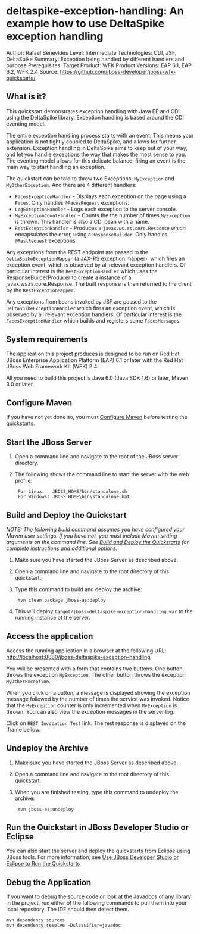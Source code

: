 deltaspike-exception-handling: An example how to use DeltaSpike exception handling
====================================================================================
Author: Rafael Benevides
Level: Intermediate
Technologies: CDI, JSF, DeltaSpike
Summary: Exception being handled by different handlers and purpose
Prerequisites: 
Target Product: WFK
Product Versions: EAP 6.1, EAP 6.2, WFK 2.4
Source: <https://github.com/jboss-developer/jboss-wfk-quickstarts/>

What is it?
-----------

This quickstart demonstrates exception handling with Java EE and CDI using the DeltaSpike library. Exception handling is based around the CDI eventing model.

The entire exception handling process starts with an event. This means your application is not tightly coupled to DeltaSpike, and allows for further extension. Exception handling in DeltaSpike aims to keep out of your way, and let you handle exceptions the way that makes the most sense to you. The eventing model allows for this delicate balance; firing an event is the main way to start handling an exception.

The quickstart can be told to throw two Exceptions: `MyException` and `MyOtherException`. And there are 4 different handlers:   
 
* `FacesExceptionHandler`  - Displays each exception on the page using a `Faces`. Only handles `@FacesRequest` exceptions.
* `LogExceptionHandler` - Logs each exception to the server console.
* `MyExceptionCountHandler` - Counts the the number of times `MyException` is thrown. This handler is also a CDI bean with a name.
* `RestExceptionHandler` - Produces a `javax.ws.rs.core.Response` which encapsulates the error, using a `ResponseBuilder`. Only handles `@RestRequest` exceptions.

Any exceptions from the REST endpoint are passed to the `DeltaSpikeExceptionMapper` (a JAX-RS exception mapper), which fires an exception event, which is observed by all relevant exception handlers. Of particular interest is the `RestExceptionHandler` which uses the ResponseBuilderProducer to create a instance of a javax.ws.rs.core.Response. The built response is then returned to the client by the `RestExceptionMapper`.

Any exceptions from beans invoked by JSF are passed to the `DeltaSpikeExceptionHandler` which fires an exception event, which is observed by all relevant exception handlers. Of particular interest is the `FacesExceptionHandler` which builds and registers some `FacesMessage`s.

System requirements
-------------------

The application this project produces is designed to be run on Red Hat JBoss Enterprise Application Platform (EAP) 6.1 or later with the Red Hat JBoss Web Framework Kit (WFK) 2.4. 

All you need to build this project is Java 6.0 (Java SDK 1.6) or later, Maven 3.0 or later.

 
Configure Maven
---------------

If you have not yet done so, you must [Configure Maven](../README.md#configure-maven) before testing the quickstarts.


Start the JBoss Server
-------------------------

1. Open a command line and navigate to the root of the JBoss server directory.
2. The following shows the command line to start the server with the web profile:

        For Linux:   JBOSS_HOME/bin/standalone.sh
        For Windows: JBOSS_HOME\bin\standalone.bat


Build and Deploy the Quickstart
-------------------------

_NOTE: The following build command assumes you have configured your Maven user settings. If you have not, you must include Maven setting arguments on the command line. See [Build and Deploy the Quickstarts](../README.md#build-and-deploy-the-quickstarts) for complete instructions and additional options._

1. Make sure you have started the JBoss Server as described above.
2. Open a command line and navigate to the root directory of this quickstart.
3. Type this command to build and deploy the archive:

        mvn clean package jboss-as:deploy
4. This will deploy `target/jboss-deltaspike-exception-handling.war` to the running instance of the server.
 

Access the application 
---------------------

Access the running application in a browser at the following URL:  <http://localhost:8080/jboss-deltaspike-exception-handling>

You will be presented with a form that contains two buttons. One button throws the exception `MyException`. The other button throws the exception `MyOtherException`.

When you click on a button, a message is displayed showing the exception message followed by the number of times the service was invoked. Notice that the `MyException` counter is only incremented when `MyException` is thrown. You can also view the exception messages in the server log.

Click on `REST Invocation Test` link. The rest response is displayed on the iframe bellow. 

Undeploy the Archive
--------------------

1. Make sure you have started the JBoss Server as described above.
2. Open a command line and navigate to the root directory of this quickstart.
3. When you are finished testing, type this command to undeploy the archive:

        mvn jboss-as:undeploy


Run the Quickstart in JBoss Developer Studio or Eclipse
-------------------------------------

You can also start the server and deploy the quickstarts from Eclipse using JBoss tools. For more information, see [Use JBoss Developer Studio or Eclipse to Run the Quickstarts](../README.md#use-jboss-developer-studio-or-eclipse-to-run-the-quickstarts) 

Debug the Application
------------------------------------

If you want to debug the source code or look at the Javadocs of any library in the project, run either of the following commands to pull them into your local repository. The IDE should then detect them.

    mvn dependency:sources
    mvn dependency:resolve -Dclassifier=javadoc
